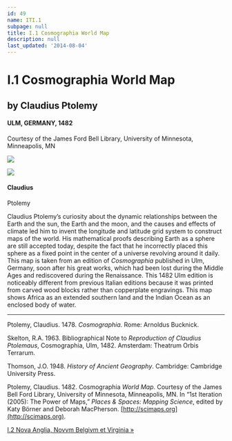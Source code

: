 ```yaml
---
id: 49
name: ITI.1
subpage: null
title: I.1 Cosmographia World Map
description: null
last_updated: '2014-08-04'
---
```

I.1 Cosmographia World Map
==========================

by Claudius Ptolemy
-------------------

#### ULM, GERMANY, 1482  
Courtesy of the James Ford Bell Library, University of Minnesota, Minneapolis, MN

![](images/maps/865W/IT_01_01_Cosmographia_865W.jpg)  

![](images/authors/claudius_ptolemy.jpg)

#### Claudius  
Ptolemy

Claudius Ptolemy’s curiosity about the dynamic relationships between the Earth and the sun, the Earth and the moon, and the causes and effects of climate led him to invent the longitude and latitude grid system to construct maps of the world. His mathematical proofs describing Earth as a sphere are still accepted today, despite the fact that he incorrectly placed this sphere as a fixed point in the center of a universe revolving around it daily. This map is taken from an edition of _Cosmographia_ published in Ulm, Germany, soon after his great works, which had been lost during the Middle Ages and rediscovered during the Renaissance. This 1482 Ulm edition is noticeably different from previous Italian editions because it was printed from carved wood blocks rather than copperplate engravings. This map shows Africa as an extended southern land and the Indian Ocean as an enclosed body of water.

* * *

Ptolemy, Claudius. 1478. _Cosmographia_. Rome: Arnoldus Bucknick.

Skelton, R.A. 1963. Bibliographical Note to _Reproduction of Claudius Ptolemaus_, Cosmographia, Ulm, 1482. Amsterdam: Theatrum Orbis Terrarum.

Thomson, J.O. 1948. _History of Ancient Geography_. Cambridge: Cambridge University Press.

Ptolemy, Claudius. 1482. Cosmographia _World Map_. Courtesy of the James Bell Ford Library, University of Minnesota, Minneapolis, MN. In “1st Iteration (2005): The Power of Maps,” _Places & Spaces: Mapping Science_, edited by Katy Börner and Deborah MacPherson. [http://scimaps.org](http://scimaps.org).

[I.2 Nova Anglia, Novvm Belgivm et Virginia »](ITI.2.html)